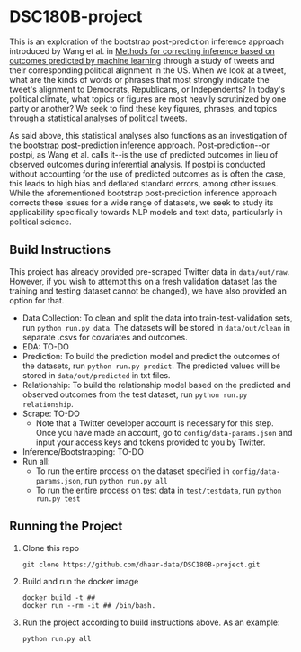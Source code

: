 # DSC180B-project
This is an exploration of the bootstrap post-prediction inference approach introduced by Wang et al. in [Methods for correcting inference based on outcomes predicted by machine learning](https://www.pnas.org/content/117/48/30266/tab-article-info) through a study of tweets and their corresponding political alignment in the US. When we look at a tweet, what are the kinds of words or phrases that most strongly indicate the tweet's alignment to Democrats, Republicans, or Independents? In today's political climate, what topics or figures are most heavily scrutinized by one party or another? We seek to find these key figures, phrases, and topics through a statistical analyses of political tweets.

As said above, this statistical analyses also functions as an investigation of the bootstrap post-prediction inference approach. Post-prediction--or postpi, as Wang et al. calls it--is the use of predicted outcomes in lieu of observed outcomes during inferential analysis. If postpi is conducted without accounting for the use of predicted outcomes as is often the case, this leads to high bias and deflated standard errors, among other issues. While the aforementioned bootstrap post-prediction inference approach corrects these issues for a wide range of datasets, we seek to study its applicability specifically towards NLP models and text data, particularly in political science. 

## Build Instructions
This project has already provided pre-scraped Twitter data in `data/out/raw`. However, if you wish to attempt this on a fresh validation dataset (as the training and testing dataset cannot be changed), we have also provided an option for that.
* Data Collection: To clean and split the data into train-test-validation sets, run `python run.py data`. The datasets will be stored in `data/out/clean` in separate .csvs for covariates and outcomes. 
* EDA: TO-DO
* Prediction: To build the prediction model and predict the outcomes of the datasets, run `python run.py predict`. The predicted values will be stored in `data/out/predicted` in txt files.
* Relationship: To build the relationship model based on the predicted and observed outcomes from the test dataset, run `python run.py relationship`.
* Scrape: TO-DO
    * Note that a Twitter developer account is necessary for this step. Once you have made an account, go to `config/data-params.json` and input your access keys and tokens provided to you by Twitter. 
* Inference/Bootstrapping: TO-DO
* Run all:
    * To run the entire process on the dataset specified in `config/data-params.json`, run `python run.py all`
    * To run the entire process on test data in `test/testdata`, run `python run.py test`
    
## Running the Project
1. Clone this repo
    ```
    git clone https://github.com/dhaar-data/DSC180B-project.git
    ```
2. Build and run the docker image
    ```
    docker build -t ##
    docker run --rm -it ## /bin/bash.
    ```
3. Run the project according to build instructions above. As an example:
    ```
    python run.py all
    ```
